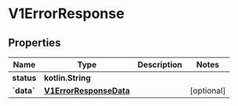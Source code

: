 
# V1ErrorResponse

## Properties
Name | Type | Description | Notes
------------ | ------------- | ------------- | -------------
**status** | **kotlin.String** |  | 
**&#x60;data&#x60;** | [**V1ErrorResponseData**](V1ErrorResponseData.md) |  |  [optional]



